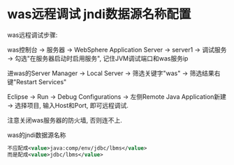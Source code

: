 # was远程调试 jndi数据源名称配置


was远程调试步骤:

was控制台 -> 服务器 -> WebSphere Application Server -> server1 -> 调试服务 -> 勾选"在服务器启动时启用服务", 记住JVM调试端口和was服务ip

进was的Server Manager -> Local Server -> 筛选关键字"was" -> 筛选结果右键"Restart Services"

Eclipse -> Run -> Debug Configurations -> 左侧Remote Java Application新建 -> 选择项目, 输入Host和Port, 即可远程调试.

注意关闭was服务器的防火墙, 否则连不上.


was的jndi数据源名称

```xml
不应配成<value>java:comp/env/jdbc/lbms</value>
而是配成<value>jdbc/lbms</value>
```
